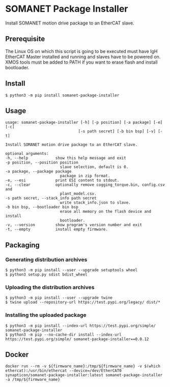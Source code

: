# SOMANET Package Installer

Install SOMANET motion drive package to an EtherCAT slave.

## Prerequisite

The Linux OS on which this script is going to be executed must have IgH EtherCAT Master installed and running and slaves have to be powered on. XMOS tools must be added to PATH if you want to erase flash and install bootloader.

## Install

    $ python3 -m pip install somanet-package-installer

## Usage
    usage: somanet-package-installer [-h] [-p position] [-a package] [-e] [-c]
                                    [-s path secret] [-b bin bsp] [-v] [-t]

    Install SOMANET motion drive package to an EtherCAT slave.

    optional arguments:
    -h, --help            show this help message and exit
    -p position, --position position
                            slave selection, default is 0.
    -a package, --package package
                            package in zip format.
    -e, --esi             print ESI content to stdout.
    -c, --clear           optionally remove cogging_torque.bin, config.csv and
                            plant_model.csv.
    -s path secret, --stack_info path secret
                            write stack_info.json to slave.
    -b bin bsp, --bootloader bin bsp
                            erase all memory on the flash device and install
                            bootloader.
    -v, --version         show program's version number and exit
    -t, --empty           install empty firmware.

## Packaging

### Generating distribution archives

    $ python3 -m pip install --user --upgrade setuptools wheel
    $ python3 setup.py sdist bdist_wheel

### Uploading the distribution archives

    $ python3 -m pip install --user --upgrade twine
    $ twine upload --repository-url https://test.pypi.org/legacy/ dist/*

### Installing the uploaded package

    $ python3 -m pip install --index-url https://test.pypi.org/simple/ somanet-package-installer
    $ python3 -m pip --no-cache-dir install --index-url https://test.pypi.org/simple/ somanet-package-installer==0.0.12

## Docker

    docker run --rm -v ${firmware_name}:/tmp/${firmware_name} -v $(which ethercat):/usr/bin/ethercat --device=/dev/EtherCAT0 synapticon/somanet-package-installer:latest somanet-package-installer -a /tmp/${firmware_name}
